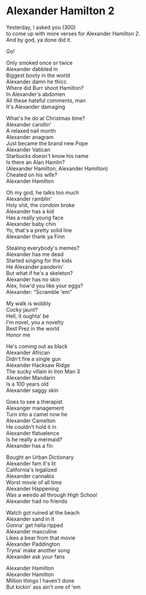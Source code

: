 # Alexander Hamilton 2
Yesterday, I asked you (300)<br/>
to come up with more verses for Alexander Hamilton 2.<br/>
And by god, ya done did it.

Go!

Only smoked once or twice<br/>
Alexander dabbled in<br/>
Biggest booty in the world<br/>
Alexander damn he thicc<br/>
Where did Burr shoot Hamilton?<br/>
In Alexander's abdomen<br/>
All these hateful comments, man<br/>
It's Alexander damaging

What's he do at Christmas time?<br/>
Alexander carollin'<br/>
A relaxed nail month<br/>
Alexander anagram<br/>
Just became the brand new Pope<br/>
Alexander Vatican<br/>
Starbucks doesn't know his name<br/>
Is there an Alan Hamlin?<br/>
(Alexander Hamilton, Alexander Hamilton)<br/>
Cheated on his wife?<br/>
Alexander Hamilton

Oh my god, he talks too much<br/>
Alexander ramblin'<br/>
Holy shit, the condom broke<br/>
Alexander has a kid<br/>
Has a really young face<br/>
Alexander baby chin<br/>
Yo, that's a pretty solid line<br/>
Alexander thank ya Finn
 

Stealing everybody's memes?<br/>
Alexander has me dead<br/>
Started singing for the kids<br/>
He Alexander panderin'<br/>
But what if he's a skeleton?<br/>
Alexander has no skin<br/>
Alex, how'd you like your eggs?<br/>
Alexander: "Scramble 'em"

My walk is wobbly<br/>
Cocky jaunt?<br/>
Hell, it oughta' be<br/>
I'm novel, you a novelty<br/>
Best Prez in the world<br/>
Honor me

He's coming out as black<br/>
Alexander African<br/>
Didn't fire a single gun<br/>
Alexander Hacksaw Ridge<br/>
The sucky villain in Iron Man 3<br/>
Alexander Mandarin<br/>
Is a 100 years old<br/>
Alexander saggy skin

Goes to see a therapist<br/>
Alexanger management<br/>
Turn into a camel now he<br/>
Alexander Camelton<br/>
He couldn't hold it in<br/>
Alexander flatuelence<br/>
Is he really a mermaid?<br/>
Alexander has a fin<br/>
 

Bought an Urban Dictionary<br/>
Alexander fam it's lit<br/>
California's legalized<br/>
Alexander cannabis<br/>
Worst movie of all time<br/>
Alexander Happening<br/>
Was a weirdo all through High School<br/>
Alexander had no friends

Watch got ruined at the beach<br/>
Alexander sand in it<br/>
Gonna' get hella ripped<br/>
Alexander masculine<br/>
Likes a bear from that movie<br/>
Alexander Paddington<br/>
Tryna' make another song<br/>
Alexander ask your fans

Alexander Hamilton<br/>
Alexander Hamilton<br/>
Million things I haven't done<br/>
But kickin' ass ain't one of 'em
